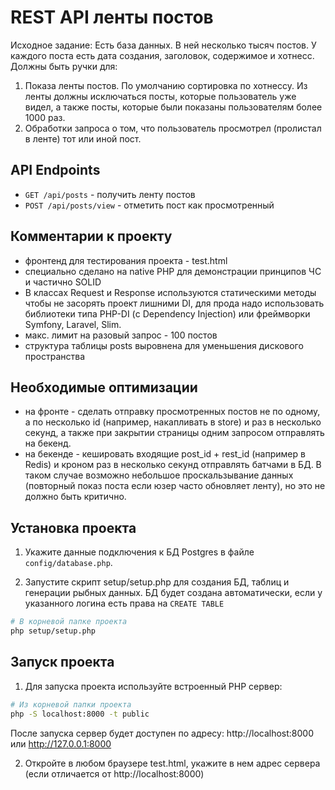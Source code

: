 # REST API ленты постов
Исходное задание: Есть база данных. В ней несколько тысяч постов. У каждого поста есть дата создания, заголовок, содержимое и хотнесс. Должны быть ручки для: 

1) Показа ленты постов. По умолчанию сортировка по хотнессу. Из ленты должны исключаться посты, которые пользователь уже видел, а также посты, которые были показаны пользователям более 1000 раз. 
2) Обработки запроса о том, что пользователь просмотрел (пролистал в ленте) тот или иной пост. 

## API Endpoints

- `GET /api/posts` - получить ленту постов
- `POST /api/posts/view` - отметить пост как просмотренный

## Комментарии к проекту
- фронтенд для тестирования проекта - test.html
- специально сделано на native PHP для демонстрации принципов ЧС и частично SOLID
- В классах Request и Response используются статическими методы чтобы не засорять проект лишними DI, для прода надо использовать библиотеки типа PHP-DI (с Dependency Injection) или фреймворки Symfony, Laravel, Slim.
- макс. лимит на разовый запрос - 100 постов
- структура таблицы posts выровнена для уменьшения дискового пространства

## Необходимые оптимизации
- на фронте - сделать отправку просмотренных постов не по одному, а по несколько id (например, накапливать в store) и раз в несколько секунд, а также при закрытии страницы одним запросом отправлять на бекенд.
- на бекенде - кешировать входящие post_id + rest_id (например в Redis) и кроном раз в несколько секунд отправлять батчами в БД. В таком случае возможно небольшое проскальзывание данных (повторный показ поста если юзер часто обновляет ленту), но это не должно быть критично.

## Установка проекта
1. Укажите данные подключения к БД Postgres в файле ```config/database.php```.

2. Запустите скрипт setup/setup.php для создания БД, таблиц и генерации рыбных данных. БД будет создана автоматически, если у указанного логина есть права на ```CREATE TABLE```
```bash
# В корневой папке проекта
php setup/setup.php
```

## Запуск проекта

1. Для запуска проекта используйте встроенный PHP сервер:

```bash
# Из корневой папки проекта
php -S localhost:8000 -t public
```
После запуска сервер будет доступен по адресу: http://localhost:8000 или http://127.0.0.1:8000

2. Откройте в любом браузере test.html, укажите в нем адрес сервера (если отличается от http://localhost:8000)
